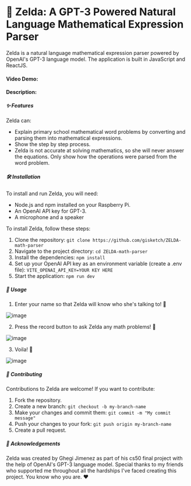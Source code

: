 # 🧝 Zelda: A GPT-3 Powered Natural Language Mathematical Expression Parser

Zelda is a natural language mathematical expression parser powered by OpenAI's GPT-3 language model. The application is built in JavaScript and ReactJS.

#### Video Demo: <WIP>

#### Description:

##### ✨ Features

Zelda can:

- Explain primary school mathematical word problems by converting and parsing them into mathematical expressions.
- Show the step by step process.
- Zelda is not accurate at solving mathematics, so she will never answer the equations. Only show how the operations were parsed from the word problem.

##### 🛠️ Installation

To install and run Zelda, you will need:

- Node.js and npm installed on your Raspberry Pi.
- An OpenAI API key for GPT-3.
- A microphone and a speaker

To install Zelda, follow these steps:

1. Clone the repository: `git clone https://github.com/gisketch/ZELDA-math-parser`
2. Navigate to the project directory: `cd ZELDA-math-parser`
3. Install the dependencies: `npm install`
4. Set up your OpenAI API key as an environment variable (create a .env file): `VITE_OPENAI_API_KEY=YOUR KEY HERE`
5. Start the application: `npm run dev`

##### 🚀 Usage

1. Enter your name so that Zelda will know who she's talking to! 👋

![image](https://user-images.githubusercontent.com/78424395/224638510-438fda13-5082-42ce-aa18-05c7c7436726.png)

2. Press the record button to ask Zelda any math problems! 🎤

![image](https://user-images.githubusercontent.com/78424395/224638748-3edd0056-d813-4fb0-90ca-3434fc8271b5.png)

3. Voila! 🎉

![image](https://user-images.githubusercontent.com/78424395/224638821-437a5f6b-69c0-409b-88c3-26ec2bf964f2.png)

##### 🤝 Contributing

Contributions to Zelda are welcome! If you want to contribute:

1. Fork the repository.
2. Create a new branch: `git checkout -b my-branch-name`
3. Make your changes and commit them: `git commit -m "My commit message"`
4. Push your changes to your fork: `git push origin my-branch-name`
5. Create a pull request.

##### 🙏 Acknowledgements

Zelda was created by Ghegi Jimenez as part of his cs50 final project with the help of OpenAI's GPT-3 language model. Special thanks to my friends who supported me throughout all the hardships I've faced creating this project. You know who you are. ❤️
